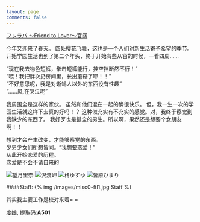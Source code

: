 ```yaml
---
layout: page
comments: false
---
```

[フレラバ ～Friend to Lover～官网](http://www.hook-net.jp/smee/friendlover/)

今年又迎来了春天。 四处樱花飞舞，这也是一个人们对新生活寄予希望的季节。 开始学园生活也到了第二个年头，终于开始有些从容的时候，一看四周……
 
“现在我去物色短裤，拳击短裤能行，挂空挡断然不行！”<br>“喂！我把胖次扔房间里，长出蘑菇了耶！！”<br>“不好意思呢，我是对蜥蜴人以外的东西没有性趣”<br>“……风,在哭泣呢”
 
我周围全是这样的家伙。 虽然和他们混在一起的确很快乐。 但，我一生一次的学园生活就这样下去真的好吗！？ 这种似充实有不充实的感觉。对，我终于察觉到我缺少的东西了。 我好歹也是健全的男生。所以啊，果然还是想要个女朋友啊！！
 
想到才会产生改变，才能够察觉的东西。<br>
少男少女们所想皆同。“我想要恋爱！”<br>
从此开始恋爱的历程。<br>
恋爱是不会不请自来的


<p><img src="/images/misc0-mochizuki_rina.jpg" title="望月里奈" style="display: inline-block; ">
<img src="/images/misc0-sawatari_misaki.jpg" title="沢渡岬" style="display: inline-block; ">
<img src="/images/misc0-hiiragi_yuzuyu.jpg" title="柊ゆずゆ" style="display: inline-block; ">
<img src="/images/misc0-minahara_himari.jpg" title="皆原ひまり" style="display: inline-block; ">
</p>

####Staff:
{% img /images/misc0-ftl1.jpg Staff %}

其实我主要工作是校对来着= =

[度娘](http://pan.baidu.com/share/init?shareid=2274121177&uk=458330896), 提取码:**A501**
